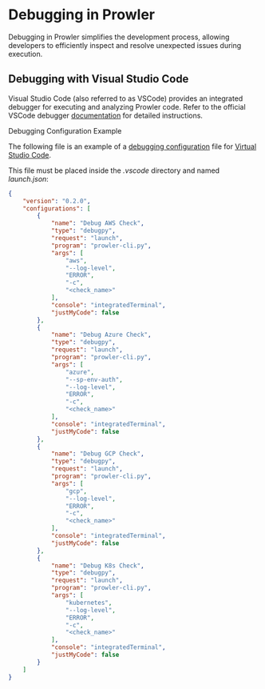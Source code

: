 # Debugging in Prowler

Debugging in Prowler simplifies the development process, allowing developers to efficiently inspect and resolve unexpected issues during execution.

## Debugging with Visual Studio Code

Visual Studio Code (also referred to as VSCode) provides an integrated debugger for executing and analyzing Prowler code. Refer to the official VSCode debugger [documentation](https://code.visualstudio.com/docs/editor/debugging) for detailed instructions.

Debugging Configuration Example  

The following file is an example of a [debugging configuration](https://code.visualstudio.com/docs/editor/debugging#_launch-configurations) file for [Virtual Studio Code](https://code.visualstudio.com/).

This file must be placed inside the *.vscode* directory and named *launch.json*:

```json
{
    "version": "0.2.0",
    "configurations": [
        {
            "name": "Debug AWS Check",
            "type": "debugpy",
            "request": "launch",
            "program": "prowler-cli.py",
            "args": [
                "aws",
                "--log-level",
                "ERROR",
                "-c",
                "<check_name>"
            ],
            "console": "integratedTerminal",
            "justMyCode": false
        },
        {
            "name": "Debug Azure Check",
            "type": "debugpy",
            "request": "launch",
            "program": "prowler-cli.py",
            "args": [
                "azure",
                "--sp-env-auth",
                "--log-level",
                "ERROR",
                "-c",
                "<check_name>"
            ],
            "console": "integratedTerminal",
            "justMyCode": false
        },
        {
            "name": "Debug GCP Check",
            "type": "debugpy",
            "request": "launch",
            "program": "prowler-cli.py",
            "args": [
                "gcp",
                "--log-level",
                "ERROR",
                "-c",
                "<check_name>"
            ],
            "console": "integratedTerminal",
            "justMyCode": false
        },
        {
            "name": "Debug K8s Check",
            "type": "debugpy",
            "request": "launch",
            "program": "prowler-cli.py",
            "args": [
                "kubernetes",
                "--log-level",
                "ERROR",
                "-c",
                "<check_name>"
            ],
            "console": "integratedTerminal",
            "justMyCode": false
        }
    ]
}
```